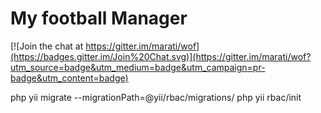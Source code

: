 My football Manager
===================================

[![Join the chat at https://gitter.im/marati/wof](https://badges.gitter.im/Join%20Chat.svg)](https://gitter.im/marati/wof?utm_source=badge&utm_medium=badge&utm_campaign=pr-badge&utm_content=badge)

php yii migrate --migrationPath=@yii/rbac/migrations/
php yii rbac/init